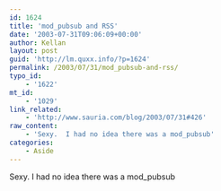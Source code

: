 ```yaml
---
id: 1624
title: 'mod_pubsub and RSS'
date: '2003-07-31T09:06:09+00:00'
author: Kellan
layout: post
guid: 'http://lm.quxx.info/?p=1624'
permalink: /2003/07/31/mod_pubsub-and-rss/
typo_id:
    - '1622'
mt_id:
    - '1029'
link_related:
    - 'http://www.sauria.com/blog/2003/07/31#426'
raw_content:
    - 'Sexy.  I had no idea there was a mod_pubsub'
categories:
    - Aside
---
```


Sexy. I had no idea there was a mod\_pubsub
